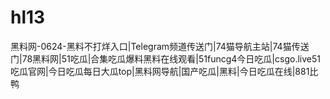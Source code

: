# hl13
黑料网-0624-黑料不打烊入口|Telegram频道传送门|74猫导航主站|74猫传送门|78黑料网|51吃瓜|合集吃瓜爆料黑料在线观看|51funcg4今日吃瓜|csgo.live51吃瓜官网|今日吃瓜每日大瓜top|黑料网导航|国产吃瓜|黑料|今日吃瓜在线|881比鸭
